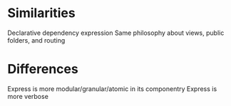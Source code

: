 # Similarities

Declarative dependency expression
Same philosophy about views, public folders, and routing

# Differences

Express is more modular/granular/atomic in its componentry
Express is more verbose